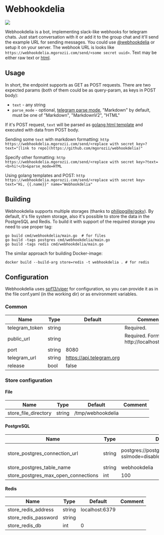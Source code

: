 # Webhookdelia

![](https://github.com/mgorozii/webhookdelia/workflows/common/badge.svg)

Webhookdelia is a bot, implementing slack-like webhooks for telegram chats. Just start conversation with it or add it to the group chat and it'll send the example URL for sending messages. You could use [@webhookdelia](http://t.me/webhookdelia_bot) or setup it on your server. 
The webhook URL is looks like `https://webhookdelia.mgorozii.com/send/<some secret uuid>`. Text may be either raw text or [html](https://core.telegram.org/bots/api#html-style). 

## Usage

In short, the endpoint supports as GET as POST requests. There are two expected params (both of them could be as query-param, as keys in POST body):
- `text` - any string
- `parse_mode` - optional, [telegram parse mode](https://core.telegram.org/bots/api#formatting-options), "Markdown" by default, must be one of "Markdown", "MarkdownV2", "HTML"

If it's POST request, `text` will be parsed as [golang html template](https://golang.org/pkg/html/template/) and executed with data from POST body.

Sending some `text` with markdown formatting:
`http https://webhookdelia.mgorozii.com/send/<replace with secret key>?text="[link to repo](https://github.com/mgorozii/webhookdelia)"`

Specify other formatting:
`http https://webhookdelia.mgorozii.com/send/<replace with secret key>?text=<b>hi!</b>&parse_mode=HTML`

Using golang templates and POST:
`http  https://webhookdelia.mgorozii.com/send/<replace with secret key> text="Hi, {{.name}}" name="Webhookdelia"`

## Building

Webhookdelia supports multiple storages (thanks to [philippgille/gokv](https://github.com/philippgille/gokv)). By default, it's file system storage, also it's possible to store the data in the PostgreSQL and Redis.
To build it with support of the required storage you need to use proper tag:
```
go build cmd/webhookdelia/main.go  # for files
go build -tags postgres cmd/webhookdelia/main.go
go build -tags redis cmd/webhookdelia/main.go
```
The similar approach for building Docker-image:
```
docker build --build-arg store=redis -t webhookdelia . # for redis
```

## Configuration

Webhookdelia uses [spf13/viper](https://github.com/spf13/viper) for configuration, so you can provide it as in the file conf.yaml (in the working dir) or as environment variables. 

### Common


| Name           | Type   | Default                  | Comment                                 |
| -------------- | ------ | ------------------------ | --------------------------------------- |
| telegram_token | string |                          | Required.                               |
| public_url     | string |                          | Required. Format: http://localhost:8080 |
| port           | string | 8080                     |                                         |
| telegram_url   | string | https://api.telegram.org |                                         |
| release        | bool   | false                    |                                         |


### Store configuration

#### File

| Name                 | Type   | Default           | Comment |
| -------------------- | ------ | ----------------- | ------- |
| store_file_directory | string | /tmp/webhookdelia |         |


#### PostgreSQL

| Name                                | Type   | Default                                           | Comment                                                                                    |
| ----------------------------------- | ------ | ------------------------------------------------- | ------------------------------------------------------------------------------------------ |
| store_postgres_connection_url       | string | postgres://postgres@/webhookdelia?sslmode=disable | Format: postgres://username[:password]@[address]/dbname[?param1=value1&...&paramN=valueN]. |
| store_postgres_table_name           | string | webhookdelia                                      |                                                                                            |
| store_postgres_max_open_connections | int    | 100                                               |                                                                                            |

#### Redis

| Name                 | Type   | Default        | Comment |
| -------------------- | ------ | -------------- | ------- |
| store_redis_address  | string | localhost:6379 |         |
| store_redis_password | string |                |         |
| store_redis_db       | int    | 0              |         |
